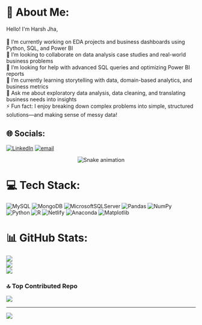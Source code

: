 # 💫 About Me:
Hello! I'm Harsh Jha, <br><br>🔭 I’m currently working on EDA projects and business dashboards using Python, SQL, and Power BI<br>👯 I’m looking to collaborate on data analysis case studies and real-world business problems<br>🤝 I’m looking for help with advanced SQL queries and optimizing Power BI reports<br>🌱 I’m currently learning storytelling with data, domain-based analytics, and business metrics<br>💬 Ask me about exploratory data analysis, data cleaning, and translating business needs into insights<br>⚡ Fun fact: I enjoy breaking down complex problems into simple, structured solutions—and making sense of messy data!


## 🌐 Socials:
[![LinkedIn](https://img.shields.io/badge/LinkedIn-%230077B5.svg?logo=linkedin&logoColor=white)](https://linkedin.com/in/https://www.linkedin.com/in/harsh-jha-bb817023a/) [![email](https://img.shields.io/badge/Email-D14836?logo=gmail&logoColor=white)](mailto:Harshjha0017@gmail.com) 

<!-- Snake Game Repo View -->

<div align="center">
  <img src="https://profile-readme-generator.com/assets/snake.svg" alt="Snake animation" />
</div>


# 💻 Tech Stack:
![MySQL](https://img.shields.io/badge/mysql-4479A1.svg?style=for-the-badge&logo=mysql&logoColor=white) ![MongoDB](https://img.shields.io/badge/MongoDB-%234ea94b.svg?style=for-the-badge&logo=mongodb&logoColor=white) ![MicrosoftSQLServer](https://img.shields.io/badge/Microsoft%20SQL%20Server-CC2927?style=for-the-badge&logo=microsoft%20sql%20server&logoColor=white) ![Pandas](https://img.shields.io/badge/pandas-%23150458.svg?style=for-the-badge&logo=pandas&logoColor=white) ![NumPy](https://img.shields.io/badge/numpy-%23013243.svg?style=for-the-badge&logo=numpy&logoColor=white) ![Python](https://img.shields.io/badge/python-3670A0?style=for-the-badge&logo=python&logoColor=ffdd54) ![R](https://img.shields.io/badge/r-%23276DC3.svg?style=for-the-badge&logo=r&logoColor=white) ![Netlify](https://img.shields.io/badge/netlify-%23000000.svg?style=for-the-badge&logo=netlify&logoColor=#00C7B7) ![Anaconda](https://img.shields.io/badge/Anaconda-%2344A833.svg?style=for-the-badge&logo=anaconda&logoColor=white) ![Matplotlib](https://img.shields.io/badge/Matplotlib-%23ffffff.svg?style=for-the-badge&logo=Matplotlib&logoColor=black)
# 📊 GitHub Stats:
![](https://github-readme-stats.vercel.app/api?username=Harshjha0017&theme=default&hide_border=true&include_all_commits=false&count_private=false)<br/>
![](https://nirzak-streak-stats.vercel.app/?user=Harshjha0017&theme=default&hide_border=true)<br/>
![](https://github-readme-stats.vercel.app/api/top-langs/?username=Harshjha0017&theme=default&hide_border=true&include_all_commits=false&count_private=false&layout=compact)

### 🔝 Top Contributed Repo
![](https://github-contributor-stats.vercel.app/api?username=Harshjha0017&limit=5&theme=default&combine_all_yearly_contributions=true)

---
[![](https://visitcount.itsvg.in/api?id=Harshjha0017&icon=0&color=0)](https://visitcount.itsvg.in)

<!-- Proudly created with GPRM ( https://gprm.itsvg.in ) -->
